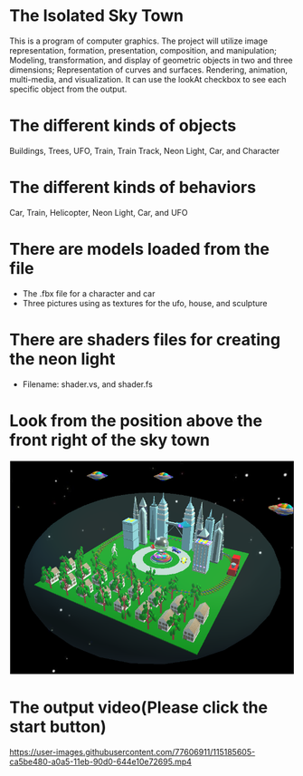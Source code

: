 # The Isolated Sky Town

This is a program of computer graphics. The project will utilize image representation, formation, presentation, composition, and manipulation; Modeling, transformation, and display of geometric objects in two and three dimensions; Representation of curves and surfaces. Rendering, animation, multi-media, and visualization. It can use the lookAt checkbox to see each specific object from the output. 

# The different kinds of objects 
   Buildings, Trees, UFO, Train, Train Track, Neon Light, Car, and Character

# The different kinds of behaviors
   Car, Train, Helicopter, Neon Light, Car, and UFO

# There are models loaded from the file
   - The .fbx file for a character and car
   - Three pictures using as textures for the ufo, house, and sculpture

# There are shaders files for creating the neon light
   - Filename: shader.vs, and shader.fs

# Look from the position above the front right of the sky town
![Getting Started](./images/output.PNG)

# The output video(Please click the start button)
https://user-images.githubusercontent.com/77606911/115185605-ca5be480-a0a5-11eb-90d0-644e10e72695.mp4

